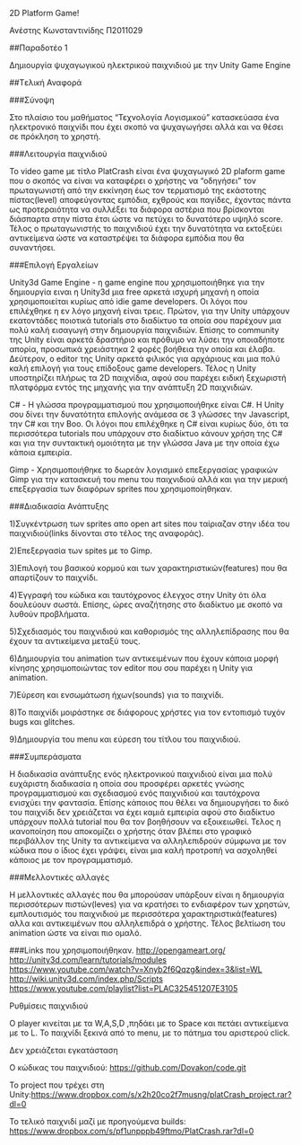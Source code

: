 2D Platform Game!

Ανέστης Κωνσταντινίδης
Π2011029

##Παραδοτέο 1

Δημιουργία ψυχαγωγικού ηλεκτρικού παιχνιδιού με την Unity Game Engine 

##Tελική Αναφορά

###Σύνοψη

Στο πλαίσιο του μαθήματος “Τεχνολογία Λογισμικού” κατασκεύασα ένα ηλεκτρονικό παιχνίδι που έχει σκοπό να ψυχαγωγήσει αλλά και να θέσει σε πρόκληση το χρηστή.

###Λειτουργία παιχνιδιού

Το video game με τίτλο PlatCrash είναι ένα ψυχαγωγικό 2D plaform game που ο σκοπός να είναι να καταφέρει ο χρήστης να “οδηγήσει” τον πρωταγωνιστή από την εκκίνηση έως τον τερματισμό της εκάστοτης πίστας(level) αποφεύγοντας εμπόδια, εχθρούς και παγίδες, έχοντας πάντα ως προτεραιότητα να συλλέξει τα διάφορα αστέρια που βρίσκονται διάσπαρτα στην πίστα έτσι ώστε να πετύχει το δυνατότερο υψηλό score. Τέλος ο πρωταγωνιστής το παιχνιδιού έχει την δυνατότητα να εκτοξεύει αντικείμενα ώστε να καταστρέψει τα διάφορα εμπόδια που θα συναντήσει.   

###Επιλογή Εργαλείων

Unity3d Game Engine - η game engine που χρησιμοποιήθηκε για την δημιουργία ειναι η Unity3d μια free αρκετά ισχυρή μηχανή η οποία χρησιμοποιείται κυρίως από idie game developers. 
Οι λόγοι που επιλέχθηκε η εν λόγο μηχανή είναι τρεις. Πρώτον, για την Unity υπάρχουν εκατοντάδες ποιοτικά tutorials στο διαδίκτυο τα οποία σου παρέχουν μια πολύ καλή εισαγωγή στην δημιουργία παιχνιδιών. Επίσης το community της Unity είναι αρκετά δραστήριο και πρόθυμο να λύσει την οποιαδήποτε απορία, προσωπικά χρειάστηκα 2 φορές βοήθεια την οποία και έλαβα. Δεύτερον, ο editor της Unity αρκετά φιλικός για αρχάριους και μια πολύ καλή επιλογή για τους επίδοξους game developers. Τέλος η Unity υποστηρίζει πλήρως τα 2D παιχνίδια, αφού σου παρέχει ειδική ξεχωριστή πλατφόρμα εντός της μηχανής για την ανάπτυξη 2D παιχνιδιών.

C# - Η γλώσσα προγραμματισμού που χρησιμοποιήθηκε είναι C#. H Unity σου δίνει την δυνατότητα επιλογής ανάμεσα σε 3 γλώσσες την  Javascript, την C# και την Boo. Οι λόγοι που επιλέχθηκε η C# είναι κυρίως δύο, ότι τα περισσότερα tutorials που υπάρχουν στο διαδίκτυο κάνουν χρήση της C# και για την συντακτική ομοιότητα με την γλώσσα Java με την οποία έχω κάποια εμπειρία.

Gimp - Χρησιμοποιήθηκε το δωρεάν λογισμικό επεξεργασίας γραφικών Gimp για την κατασκευή του menu του παιχνιδιού αλλά και για την μερική επεξεργασία των διαφόρων sprites που χρησιμοποίηθηκαν.  

###Διαδικασία Ανάπτυξης 

1)Συγκέντρωση των sprites απο open art sites που ταίριαζαν στην ιδέα του παιχνιδιού(links δίνονται στο τέλος της αναφοράς).

2)Επεξεργασία των spites  με το Gimp.

3)Επιλογή του βασικού κορμού και των χαρακτηριστικών(features) που θα απαρτίζουν το παιχνίδι.

4)Έγγραφή του κώδικα και ταυτόχρονος έλεγχος στην Unity ότι όλα δουλεύουν σωστά. Επίσης, ώρες αναζήτησης στο διαδίκτυο με 
σκοπό να λυθούν προβλήματα.

5)Σχεδιασμός του παιχνιδιού και καθορισμός της αλληλεπίδρασης που θα έχουν τα αντικείμενα μεταξύ τους.

6)Δημιουργία του animation των αντικειμένων που έχουν κάποια μορφή κίνησης χρησιμοποιώντας τον editor που σου παρέχει η Unity για animation.

7)Εύρεση και ενσωμάτωση ήχων(sounds) για το παιχνίδι.

8)Το παιχνίδι μοιράστηκε σε διάφορους χρήστες για τον εντοπισμό τυχόν bugs και glitches.

9)Δημιουργία του menu και εύρεση του τίτλου του παιχνιδιού.


###Συμπεράσματα

Η διαδικασία ανάπτυξης ενός ηλεκτρονικού παιχνιδιού είναι μια πολύ ευχάριστη διαδικασία η οποία σου προσφέρει αρκετές γνώσης προγραμματισμού και σχεδιασμού ενός παιχνιδιού και ταυτόχρονα ενισχύει την φαντασία. Επίσης κάποιος που θέλει να δημιουργήσει το δικό του παιχνίδι δεν χρειάζεται να έχει καμιά εμπειρία αφού στο διαδίκτυο υπάρχουν πολλά tutorial που θα τον βοηθήσουν να εξοικειωθεί.
Τελος η ικανοποίηση που αποκομίζει ο χρήστης όταν βλέπει στο γραφικό περιβάλλον της Unity τα αντικείμενα να αλληλεπιδρούν σύμφωνα με τον κώδικα που ο ίδιος έχει γράψει, είναι μια καλή προτροπή να ασχοληθεί κάποιος με τον προγραμματισμό.
  

###Μελλοντικές αλλαγές

Η μελλοντικές αλλαγές που θα μπορούσαν υπάρξουν είναι η δημιουργία περισσότερων πιστών(leves) για να κρατήσει το ενδιαφέρον των χρηστών, εμπλουτισμός του παιχνιδιού με περισσότερα  χαρακτηριστικά(features) αλλα και αντικειμένων που αλληλεπιδρά ο χρήστης. Τέλος βελτίωση του animation ώστε να είναι πιο ομαλό. 



###Links που χρησιμοποιήθηκαν.
http://opengameart.org/
http://unity3d.com/learn/tutorials/modules
https://www.youtube.com/watch?v=Xnyb2f6Qqzg&index=3&list=WL
http://wiki.unity3d.com/index.php/Scripts
https://www.youtube.com/playlist?list=PLAC325451207E3105



Ρυθμίσεις παιχνιδιού

Ο player κινείται με τα W,A,S,D
,πηδάει με το Space
και πετάει αντικείμενα με το L.
Το παιχνίδι ξεκινά από το menu, με το πάτημα του αριστερού click. 

Δεν χρειάζεται εγκατάσταση

   


Ο κώδικας του παιχνιδιού: https://github.com/Dovakon/code.git

Το project που τρέχει στη Unity:https://www.dropbox.com/s/x2h20co2f7musng/platCrash_project.rar?dl=0

Το τελικό παιχνιδί μαζί με προηγούμενα builds: https://www.dropbox.com/s/pf1unpppb49ftmo/PlatCrash.rar?dl=0


